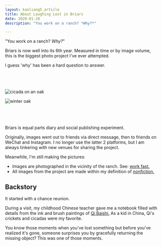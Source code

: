 ```yaml
---
layout: kaoliang5_article
title: About Laughing Lost in Briars
date: 2020-01-28
description: "You work on a ranch? *Why?*"

---
```



"You work on a ranch? *Why?*"

Briars is now well into its 6th year. Measured in time or by image volume, this is the biggest photo project I've ever attempted.

I guess 'why' has been a hard question to answer.

<div style="margin:5em auto">
<p><img src="https://www.zachmccabe.com/briars/assets/viz/5.jpg" alt="cicada on an oak" /></p>
<p><img src="https://www.zachmccabe.com/briars/assets/viz/8.jpg" alt="winter oak" /></p>
</div>

Briars is equal parts diary and social publishing experiment. 

Originally, images went out to friends via direct message, then to friends on WeChat and Instagram. I no longer use the latter 2 platforms, but I am always tinkering with new venues for sharing the project.

Meanwhile, I'm still making the pictures:

- Images are photographed in the vicinity of the ranch. See: [work fast.](https://www.zachmccabe.com/briars/lessons-learned.html#work-fast)
- All images from the project are made within my definition of [nonfiction.](https://www.zachmccabe.com/nonfiction)



## Backstory

It started with a chance reunion.

During a visit, my childhood Chinese teacher gave me a notebook filled with details from the ink and brush paintings of [Qi Baishi.](https://en.wikipedia.org/wiki/Qi_Baishi) As a kid in China, Qi's crickets and cicadas were my favorite.

You know those moments when you've lost something but before you've realized it's gone, someone surprises you by gracefully returning the missing object? This was one of those moments.
